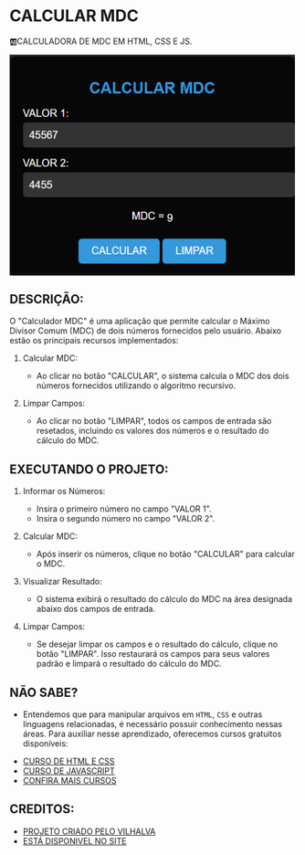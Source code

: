 # CALCULAR MDC
🆎CALCULADORA DE MDC EM HTML, CSS E JS.

<img src="FOTO.png" align="center" width="500"> <br>

## DESCRIÇÃO:
O "Calculador MDC" é uma aplicação que permite calcular o Máximo Divisor Comum (MDC) de dois números fornecidos pelo usuário. Abaixo estão os principais recursos implementados:

1. Calcular MDC:
   - Ao clicar no botão "CALCULAR", o sistema calcula o MDC dos dois números fornecidos utilizando o algoritmo recursivo.

2. Limpar Campos:
   - Ao clicar no botão "LIMPAR", todos os campos de entrada são resetados, incluindo os valores dos números e o resultado do cálculo do MDC.

## EXECUTANDO O PROJETO:
1. Informar os Números:
   - Insira o primeiro número no campo "VALOR 1".
   - Insira o segundo número no campo "VALOR 2".

2. Calcular MDC:
   - Após inserir os números, clique no botão "CALCULAR" para calcular o MDC.

3. Visualizar Resultado:
   - O sistema exibirá o resultado do cálculo do MDC na área designada abaixo dos campos de entrada.

4. Limpar Campos:
   - Se desejar limpar os campos e o resultado do cálculo, clique no botão "LIMPAR". Isso restaurará os campos para seus valores padrão e limpará o resultado do cálculo do MDC.

## NÃO SABE?
- Entendemos que para manipular arquivos em `HTML`, `CSS` e outras linguagens relacionadas, é necessário possuir conhecimento nessas áreas. Para auxiliar nesse aprendizado, oferecemos cursos gratuitos disponíveis:
* [CURSO DE HTML E CSS](https://github.com/VILHALVA/CURSO-DE-HTML-E-CSS)
* [CURSO DE JAVASCRIPT](https://github.com/VILHALVA/CURSO-DE-JAVASCRIPT)
* [CONFIRA MAIS CURSOS](https://github.com/VILHALVA?tab=repositories&q=+topic:CURSO)

## CREDITOS:
- [PROJETO CRIADO PELO VILHALVA](https://github.com/VILHALVA)
- [ESTÁ DISPONIVEL NO SITE](https://vilhalva.github.io/STYLER/STYLER.html)

